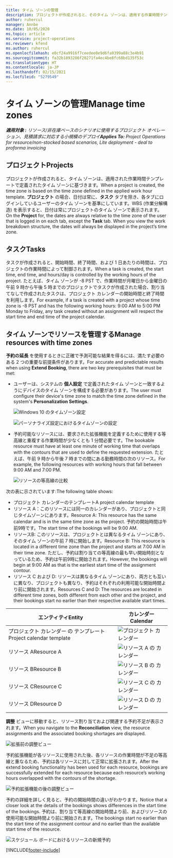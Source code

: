 ```yaml
---
title: タイム ゾーンの管理
description: プロジェクトが作成されると、そのタイム ゾーンは、適用する作業時間テンプレートで定義されたタイム ゾーンに基づきます。
author: ruhercul
manager: Annbe
ms.date: 10/05/2020
ms.topic: article
ms.service: project-operations
ms.reviewer: kfend
ms.author: ruhercul
ms.openlocfilehash: e0cf24a9916f7ceedee0e9d6fa9399a88c3e4b91
ms.sourcegitcommit: fa32b1893286f20271fa4ec4be8fc68bd135f53c
ms.translationtype: HT
ms.contentlocale: ja-JP
ms.lasthandoff: 02/15/2021
ms.locfileid: "5279549"
---
```

# <a name="manage-time-zones"></a><span data-ttu-id="79c85-103">タイム ゾーンの管理</span><span class="sxs-lookup"><span data-stu-id="79c85-103">Manage time zones</span></span>

<span data-ttu-id="79c85-104">_**適用対象 :** リソース/非在庫ベースのシナリオに使用するプロジェクト オペレーション、見積請求に対応する小規模のデプロイ_</span><span class="sxs-lookup"><span data-stu-id="79c85-104">_**Applies To:** Project Operations for resource/non-stocked based scenarios, Lite deployment - deal to proforma invoicing_</span></span>


## <a name="projects"></a><span data-ttu-id="79c85-105">プロジェクト</span><span class="sxs-lookup"><span data-stu-id="79c85-105">Projects</span></span>

<span data-ttu-id="79c85-106">プロジェクトが作成されると、タイム ゾーンは、適用された作業時間テンプレートで定義されたタイム ゾーンに基づきます。</span><span class="sxs-lookup"><span data-stu-id="79c85-106">When a project is created, the time zone is based on the time zone defined in the applied work hour template.</span></span> <span data-ttu-id="79c85-107">**プロジェクト** の場合、日付は常に、**タスク** タブを除き、各タブにログインしているユーザーのタイム ゾーンを基準にしています。WBS (作業分解構造) を表示すると、日付は常にプロジェクトのタイム ゾーンで表示されます。</span><span class="sxs-lookup"><span data-stu-id="79c85-107">On the **Project** for, the dates are always relative to the time zone of the user that is logged in on each tab, except the **Task** tab. When you view the work breakdown structure, the dates will always be displayed in the project’s time zone.</span></span>

## <a name="tasks"></a><span data-ttu-id="79c85-108">タスク</span><span class="sxs-lookup"><span data-stu-id="79c85-108">Tasks</span></span>

<span data-ttu-id="79c85-109">タスクが作成されると、開始時間、終了時間、および 1 日あたりの時間は、プロジェクトの作業時間によって制御されます。</span><span class="sxs-lookup"><span data-stu-id="79c85-109">When a task is created, the start time, end time, and hours/day is controlled by the working hours of the project.</span></span> <span data-ttu-id="79c85-110">たとえば、タイム ゾーンが -8 PST で、作業時間が月曜日から金曜日の午前 9 時から午後 5 時までのプロジェクトでタスクが作成された場合、割り当てなしで作成されたタスクは、プロジェクト カレンダーの開始時間と終了時間を利用します。</span><span class="sxs-lookup"><span data-stu-id="79c85-110">For example, if a task is created with a project whose time zone is -8 PST and has the following working hours: 9:00 AM to 5:00 PM Monday to Friday, any task created without an assignment will respect the start time and end time of the project calendar.</span></span>

## <a name="manage-resources-with-time-zones"></a><span data-ttu-id="79c85-111">タイム ゾーンでリソースを管理する</span><span class="sxs-lookup"><span data-stu-id="79c85-111">Manage resources with time zones</span></span>

<span data-ttu-id="79c85-112">**予約の延長** を使用するときに正確で予測可能な結果を得るには、満たす必要のある 2 つの重要な前提条件があります。</span><span class="sxs-lookup"><span data-stu-id="79c85-112">For accurate and predictable results when using **Extend Booking**, there are two key prerequisites that must be met:</span></span>  

- <span data-ttu-id="79c85-113">ユーザーは、システムの **個人設定** で定義されたタイム ゾーンと一致するようにデバイスのタイム ゾーンを構成する必要があります。</span><span class="sxs-lookup"><span data-stu-id="79c85-113">The user must configure their device's time zone to match the time zone defined in the system's **Personalization Settings**.</span></span>
 
  ![Windows 10 のタイムゾーン設定](media/reconcile-assignments-03.png)

  ![パーソナライズ設定におけるタイムゾーンの設定](media/reconcile-assignments-04.png)
 
- <span data-ttu-id="79c85-116">予約可能なリソースには、要求された拡張機能を定義するために使用する等高線と重複する作業時間が少なくとも 1 分間必要です。</span><span class="sxs-lookup"><span data-stu-id="79c85-116">The bookable resource must have at least one minute of working time that overlaps with the contours that are used to define the requested extension.</span></span> <span data-ttu-id="79c85-117">たとえば、午前 9 時から午後 7 時までの間にある勤務時間の次のリソース。</span><span class="sxs-lookup"><span data-stu-id="79c85-117">For example, the following resources with working hours that fall between 9:00 AM and 7:00 PM.</span></span> 

  ![リソースの等高線の比較](media/reconcile-assignments-05.png)

<span data-ttu-id="79c85-119">次の表に示されています:</span><span class="sxs-lookup"><span data-stu-id="79c85-119">The following table shows:</span></span>

- <span data-ttu-id="79c85-120">プロジェクト カレンダーのテンプレート</span><span class="sxs-lookup"><span data-stu-id="79c85-120">A project calendar template</span></span>
- <span data-ttu-id="79c85-121">リソース A：このリソースには同一のカレンダーがあり、プロジェクトと同じタイムゾーンにあります。</span><span class="sxs-lookup"><span data-stu-id="79c85-121">Resource A: This resource has the same calendar and is in the same time zone as the project.</span></span> <span data-ttu-id="79c85-122">予約の開始時間は午前9時です。</span><span class="sxs-lookup"><span data-stu-id="79c85-122">The start time of the bookings will be 9:00 AM.</span></span>
- <span data-ttu-id="79c85-123">リソースB: このリソースは、プロジェクトとは異なるタイム ゾーンにあり、そのタイム ゾーンの午前 7 時に開始します。</span><span class="sxs-lookup"><span data-stu-id="79c85-123">Resource B: This resource is located in a different time zone than the project and starts at 7:00 AM in their time zone.</span></span> <span data-ttu-id="79c85-124">ただし、予約は割り当ての等高線の最も早い開始時刻となっているため、予約は午前9時に開始されます。</span><span class="sxs-lookup"><span data-stu-id="79c85-124">However, the bookings will begin at 9:00 AM as that is the earliest start time of the assignment contour.</span></span>
- <span data-ttu-id="79c85-125">リソース C および D: リソースは異なるタイム ゾーンにあり、両方とも互いに異なり、プロジェクトも異なり、予約はそれぞれの利用可能な開始時間より前に開始されます。</span><span class="sxs-lookup"><span data-stu-id="79c85-125">Resources C and D: The resources are located in different time zones, both different from each other and the project, and their bookings start no earlier than their respective available start times.</span></span>

|<span data-ttu-id="79c85-126">エンティティ</span><span class="sxs-lookup"><span data-stu-id="79c85-126">Entity</span></span>  |<span data-ttu-id="79c85-127">カレンダー</span><span class="sxs-lookup"><span data-stu-id="79c85-127">Calendar</span></span>  |
|-|-|
|<span data-ttu-id="79c85-128">プロジェクト カレンダー の テンプレート</span><span class="sxs-lookup"><span data-stu-id="79c85-128">Project calendar template</span></span>   | ![プロジェクト カレンダー](media/reconcile-assignments-06.png) |
|<span data-ttu-id="79c85-130">リソース A</span><span class="sxs-lookup"><span data-stu-id="79c85-130">Resource A</span></span>  | ![リソース A の カレンダー](media/reconcile-assignments-06.png) |
|<span data-ttu-id="79c85-132">リソース B</span><span class="sxs-lookup"><span data-stu-id="79c85-132">Resource B</span></span>  |  ![リソース B の カレンダー](media/reconcile-assignments-07.png) |
|<span data-ttu-id="79c85-134">リソース C</span><span class="sxs-lookup"><span data-stu-id="79c85-134">Resource C</span></span>  |  ![リソース C の カレンダー](media/reconcile-assignments-08.png) |
|<span data-ttu-id="79c85-136">リソース D</span><span class="sxs-lookup"><span data-stu-id="79c85-136">Resource D</span></span>  | ![リソース D の カレンダー](media/reconcile-assignments-09.png)  |
 
<span data-ttu-id="79c85-138">**調整** ビューに移動すると、リソース割り当ておよび関連する予約不足が表示されます。</span><span class="sxs-lookup"><span data-stu-id="79c85-138">When you navigate to the **Reconciliation** view, the resource assignments and the associated booking shortages are displayed.</span></span>

![拡張前の調整ビュー](media/reconcile-assignments-10.png)

<span data-ttu-id="79c85-140">予約拡張機能が各リソースに使用された後、各リソースの作業時間が不足の等高線と重なるため、予約は各リソースに対して正常に拡張されます。</span><span class="sxs-lookup"><span data-stu-id="79c85-140">After the extend booking functionality has been used for each resource, bookings are successfully extended for each resource because each resource’s working hours overlapped with the contours of the shortage.</span></span>

![予約拡張機能の後の調整ビュー](media/reconcile-assignments-11.png) 

<span data-ttu-id="79c85-142">予約の詳細を詳しく見ると、予約の開始時間の違いがわかります。</span><span class="sxs-lookup"><span data-stu-id="79c85-142">Notice that a closer look at the details of the bookings shows differences in the start time of the bookings.</span></span> <span data-ttu-id="79c85-143">予約は、割り当て等高線の開始時間より前、およびリソースの使用可能な開始時間より前に開始されます。</span><span class="sxs-lookup"><span data-stu-id="79c85-143">The bookings start no earlier than the start time of the assignment contour and no earlier than the available start time of the resource.</span></span>

![スケジュール ボードにおけるリソースの新規予約](media/reconcile-assignments-12.png)


[!INCLUDE[footer-include](../includes/footer-banner.md)]